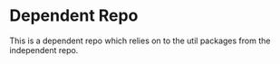 # Dependent Repo

This is a dependent repo which relies on to the util packages from the independent repo.
